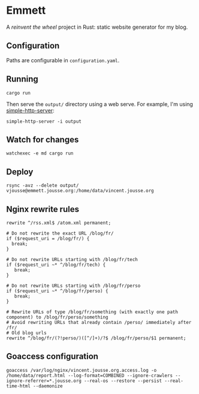 # Emmett

A _reinvent the wheel_ project in Rust: static website generator for my blog.

## Configuration

Paths are configurable in `configuration.yaml`.

## Running

    cargo run

Then serve the `output/` directory using a web serve. For example, I'm using [simple-http-server](https://github.com/TheWaWaR/simple-http-server):

    simple-http-server -i output

## Watch for changes

    watchexec -e md cargo run

## Deploy

    rsync -avz --delete output/ vjousse@emmett.jousse.org:/home/data/vincent.jousse.org

## Nginx rewrite rules

    rewrite ^/rss.xml$ /atom.xml permanent;

    # Do not rewrite the exact URL /blog/fr/
    if ($request_uri = /blog/fr/) {
      break;
    }

    # Do not rewrite URLs starting with /blog/fr/tech
    if ($request_uri ~* ^/blog/fr/tech) {
       break;
    }

    # Do not rewrite URLs starting with /blog/fr/perso
    if ($request_uri ~* ^/blog/fr/perso) {
       break;
    }

    # Rewrite URLs of type /blog/fr/something (with exactly one path component) to /blog/fr/perso/something
    # Avoid rewriting URLs that already contain /perso/ immediately after /fr/
    # Old blog urls
    rewrite ^/blog/fr/(?!perso/)([^/]+)/?$ /blog/fr/perso/$1 permanent;

## Goaccess configuration

    goaccess /var/log/nginx/vincent.jousse.org.access.log -o /home/data/report.html --log-format=COMBINED --ignore-crawlers --ignore-referrer=*.jousse.org --real-os --restore --persist --real-time-html --daemonize
